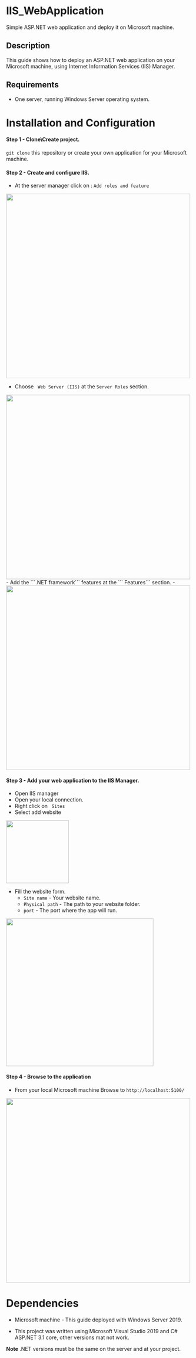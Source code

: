 # IIS_WebApplication


Simple ASP.NET web application and deploy it on Microsoft machine.



## Description

This guide shows how to deploy an ASP.NET web application on your Microsoft machine,
using Internet Information Services (IIS) Manager.

## Requirements

- One server, running Windows Server operating system.

# Installation and Configuration

#### Step 1 - Clone\Create project.
```git clone``` this repository or create your own application for your Microsoft machine.
#### Step 2 - Create and configure IIS.
 - At the server manager click on : ```Add roles and feature```
<img src="./images/add_feature.png" width="500"/>

 - Choose  ``` Web Server (IIS)``` at the ```Server Roles``` section.
<img src="./images/add_IIS.png" width="500"/>
 - Add the ```.NET framework``` features at the ``` Features``` section.
 - <img src="./images/add_dotnet_feature.png" width="500"/>

#### Step 3 - Add your web application to the IIS Manager.
- Open IIS manager
- Open your local connection.
- Right click on ``` Sites```
- Select add website

<img src="./images/add_website.png" width="170"/>

- Fill the website form.
  - ```Site name``` - Your website name.
  - ```Physical path``` - The path to your website folder.
  - ```port``` - The port where the app will run.

<img src="./images/website_form.png" width="400"/>


#### Step 4 - Browse to the application

- From your local Microsoft machine Browse to ```http://localhost:5100/```

<img src="./images/running_app.png" width="500"/>

# Dependencies 

 - Microsoft machine - This guide deployed with Windows Server 2019.

 - This project was written using Microsoft Visual Studio 2019 and C# ASP.NET 3.1 core,
other versions mat not work.

**Note** .NET versions must be the same on the server and at your project. 


